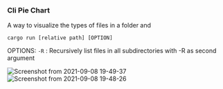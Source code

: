 ### Cli Pie Chart
A way to visualize the types of files in a folder and

`cargo run [relative path] [OPTION]`

OPTIONS:
`-R` : Recursively list files in all subdirectories with -R as second argument

![Screenshot from 2021-09-08 19-49-37](https://user-images.githubusercontent.com/42748817/132600242-2ac2dcaa-e681-4b0e-b0e8-978a766d45cc.png)
![Screenshot from 2021-09-08 19-48-26](https://user-images.githubusercontent.com/42748817/132600247-7ce5faf0-40c5-4d8d-ae4d-57e49701b187.png)
